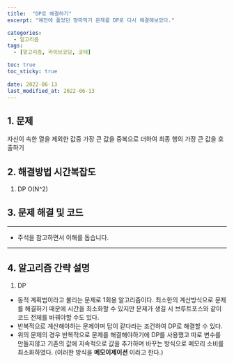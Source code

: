 ```yaml
---
title:  "DP로 해결하기"
excerpt: "예전에 풀었던 땅따먹기 문제를 DP로 다시 해결해보았다."

categories:
  - 알고리즘
tags:
  - [알고리즘, 라이브코딩, 코테]

toc: true
toc_sticky: true
 
date: 2022-06-13
last_modified_at: 2022-06-13
---
```



## 1. 문제
자신이 속한 열을 제외한 값중 가장 큰 값을 중복으로 더하여 최종 행의 가장 큰 값을 호출하기

## 2. 해결방법 시간복잡도
1. DP O(N^2)


## 3. 문제 해결 및 코드
--- 

<script src="https://gist.github.com/godhin/684d11add85d245bc7825d8c535de5b3.js"></script>

- 주석을 참고하면서 이해를 돕습니다.
---

## 4. 알고리즘 간략 설명

1. DP

- 동적 계획법이라고 불리는 문제로 1회용 알고리즘이다. 최소한의 계산방식으로 문제를 해결하기 때문에 시간을 최소화할 수 있지만 문제가 생길 시 브루트포스와 같이 코드 전체를 바꿔야할 수도 있다.
- 반복적으로 계산해야하는 문제이며 답이 같다라는 조건하여 DP로 해결할 수 있다.
- 위의 문제의 경우 반복적으로 문제를 해결해야하기에 DP를 사용했고 따로 변수를 만들지않고 기존의 값에 지속적으로 값을 추가하며 바꾸는 방식으로 메모리 소비를 최소화하였다. (이러한 방식을 **메모이제이션** 이라고 한다.)